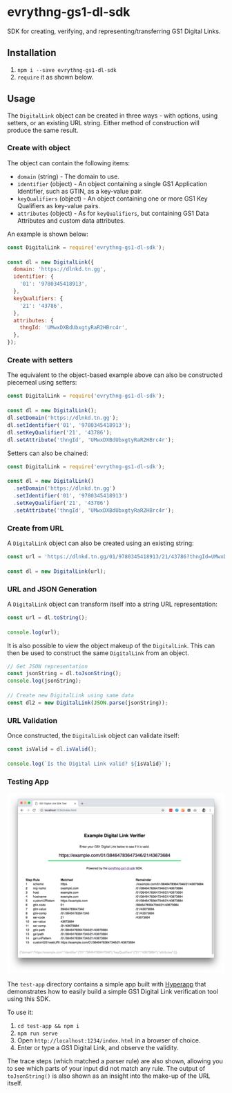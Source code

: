 # evrythng-gs1-dl-sdk

SDK for creating, verifying, and representing/transferring GS1 Digital Links.


## Installation

1. `npm i --save evrythng-gs1-dl-sdk`
2. `require` it as shown below.


## Usage

The `DigitalLink` object can be created in three ways - with options, using 
setters, or an existing URL string. Either method of construction will produce 
the same result.


### Create with object

The object can contain the following items:

- `domain` (string) - The domain to use.
- `identifier` (object) - An object containing a single GS1 Application 
  Identifier, such as GTIN, as a key-value pair.
- `keyQualifiers` (object) - An object containing one or more GS1 Key Qualifiers
  as key-value pairs.
- `attributes` (object) - As for `keyQualifiers`, but containing GS1 Data 
  Attributes and custom data attributes.

An example is shown below:

```js
const DigitalLink = require('evrythng-gs1-dl-sdk');

const dl = new DigitalLink({
  domain: 'https://dlnkd.tn.gg',
  identifier: {
    '01': '9780345418913',
  },
  keyQualifiers: {
    '21': '43786',
  },
  attributes: {
    thngId: 'UMwxDXBdUbxgtyRaR2HBrc4r',
  },
});
```


### Create with setters

The equivalent to the object-based example above can also be constructed 
piecemeal using setters:

```js
const DigitalLink = require('evrythng-gs1-dl-sdk');

const dl = new DigitalLink();
dl.setDomain('https://dlnkd.tn.gg');
dl.setIdentifier('01', '9780345418913');
dl.setKeyQualifier('21', '43786');
dl.setAttribute('thngId', 'UMwxDXBdUbxgtyRaR2HBrc4r');
```

Setters can also be chained:

```js
const DigitalLink = require('evrythng-gs1-dl-sdk');

const dl = new DigitalLink()
  .setDomain('https://dlnkd.tn.gg')
  .setIdentifier('01', '9780345418913')
  .setKeyQualifier('21', '43786')
  .setAttribute('thngId', 'UMwxDXBdUbxgtyRaR2HBrc4r');
```


### Create from URL

A `DigitalLink` object can also be created using an existing string:

```js
const url = 'https://dlnkd.tn.gg/01/9780345418913/21/43786?thngId=UMwxDXBdUbxgtyRaR2HBrc4r';

const dl = new DigitalLink(url);
```


### URL and JSON Generation

A `DigitalLink` object can transform itself into a string URL representation:

```js
const url = dl.toString();

console.log(url);
```

It is also possible to view the object makeup of the `DigitalLink`. This can
then be used to construct the same `DigitalLink` from an object.

```js
// Get JSON representation
const jsonString = dl.toJsonString();
console.log(jsonString);

// Create new DigitalLink using same data
const dl2 = new DigitalLink(JSON.parse(jsonString));
```


### URL Validation

Once constructed, the `DigitalLink` object can validate itself:

```js
const isValid = dl.isValid();

console.log(`Is the Digital Link valid? ${isValid}`);
```


### Testing App

![](test-app/assets/screenshot.png)

The `test-app` directory contains a simple app built with 
[Hyperapp](https://github.com/jorgebucaran/hyperapp) that demonstrates how to
easily build a simple GS1 Digital Link verification tool using this SDK.

To use it:

1. `cd test-app && npm i`
2. `npm run serve`
3. Open `http://localhost:1234/index.html` in a browser of choice.
4. Enter or type a GS1 Digital Link, and observe the validity. 

The trace steps (which matched a parser rule) are also shown, allowing you to 
see which parts of your input did not match any rule. The output of 
`toJsonString()` is also shown as an insight into the make-up of the URL itself.
